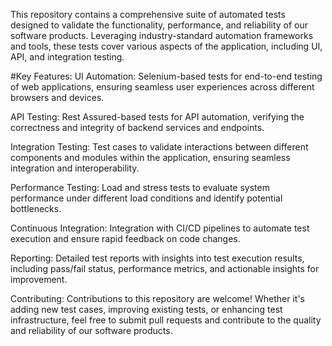 This repository contains a comprehensive suite of automated tests designed to validate the functionality, performance, and reliability of our software products. Leveraging industry-standard automation frameworks and tools, these tests cover various aspects of the application, including UI, API, and integration testing.

#Key Features:
UI Automation: Selenium-based tests for end-to-end testing of web applications, ensuring seamless user experiences across different browsers and devices.

API Testing: Rest Assured-based tests for API automation, verifying the correctness and integrity of backend services and endpoints.

Integration Testing: Test cases to validate interactions between different components and modules within the application, ensuring seamless integration and interoperability.

Performance Testing: Load and stress tests to evaluate system performance under different load conditions and identify potential bottlenecks.

Continuous Integration: Integration with CI/CD pipelines to automate test execution and ensure rapid feedback on code changes.

Reporting: Detailed test reports with insights into test execution results, including pass/fail status, performance metrics, and actionable insights for improvement.

Contributing: Contributions to this repository are welcome! Whether it's adding new test cases, improving existing tests, or enhancing test infrastructure, feel free to submit pull requests and contribute to the quality and reliability of our software products.
